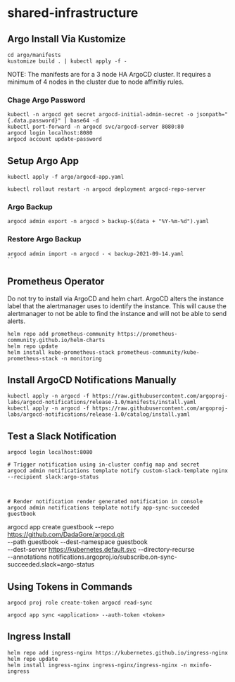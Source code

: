 # shared-infrastructure

## Argo Install Via Kustomize

```
cd argo/manifests
kustomize build . | kubectl apply -f -
```

NOTE: The manifests are for a 3 node HA ArgoCD cluster. It requires a minimum of 4 nodes in the cluster due to node affinitiy rules.

### Chage Argo Password

```
kubectl -n argocd get secret argocd-initial-admin-secret -o jsonpath="{.data.password}" | base64 -d
kubectl port-forward -n argocd svc/argocd-server 8080:80
argocd login localhost:8080
argocd account update-password
```

## Setup Argo App

```
kubectl apply -f argo/argocd-app.yaml

kubectl rollout restart -n argocd deployment argocd-repo-server

```

### Argo Backup

```
argocd admin export -n argocd > backup-$(data + "%Y-%m-%d").yaml
```

### Restore Argo Backup

````
argocd admin import -n argocd - < backup-2021-09-14.yaml
```
````

## Prometheus Operator

Do not try to install via ArgoCD and helm chart. ArgoCD alters the instance label that the alertmanager uses to identify the instance. This will cause the alertmanager to not be able to find the instance and will not be able to send alerts.

```
helm repo add prometheus-community https://prometheus-community.github.io/helm-charts
helm repo update
helm install kube-prometheus-stack prometheus-community/kube-prometheus-stack -n monitoring

```

## Install ArgoCD Notifications Manually

```
kubectl apply -n argocd -f https://raw.githubusercontent.com/argoproj-labs/argocd-notifications/release-1.0/manifests/install.yaml
kubectl apply -n argocd -f https://raw.githubusercontent.com/argoproj-labs/argocd-notifications/release-1.0/catalog/install.yaml

```

## Test a Slack Notification

```
argocd login localhost:8080

# Trigger notification using in-cluster config map and secret
argocd admin notifications template notify custom-slack-template nginx --recipient slack:argo-status



# Render notification render generated notification in console
argocd admin notifications template notify app-sync-succeeded guestbook

```

argocd app create guestbook --repo https://github.com/DadaGore/argocd.git \
 --path guestbook --dest-namespace guestbook \
 --dest-server https://kubernetes.default.svc --directory-recurse \
 --annotations notifications.argoproj.io/subscribe.on-sync-succeeded.slack=argo-status

## Using Tokens in Commands

```
argocd proj role create-token argocd read-sync

argocd app sync <application> --auth-token <token>

```

## Ingress Install

```
helm repo add ingress-nginx https://kubernetes.github.io/ingress-nginx
helm repo update
helm install ingress-nginx ingress-nginx/ingress-nginx -n mxinfo-ingress
```
